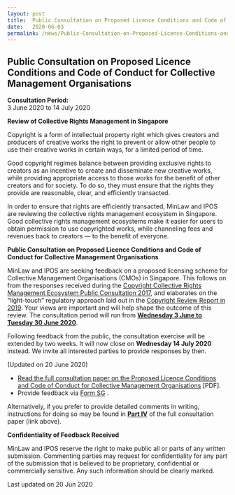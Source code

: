 ```yaml
---
layout: post
title:  Public Consultation on Proposed Licence Conditions and Code of Conduct for Collective Management Organisations
date:   2020-06-03
permalink: /news/Public-Consultation-on-Proposed-Licence-Conditions-and-Code-of-Conduct-for-Collective-Management-Organisations
---
```


**Public Consultation on Proposed Licence Conditions and Code of Conduct for Collective Management Organisations**
---

**Consultation Period:**  
3 June 2020 to 14 July 2020

**Review of Collective Rights Management in Singapore**

Copyright is a form of intellectual property right which gives creators and producers of creative works the right to prevent or allow other people to use their creative works in certain ways, for a limited period of time.

Good copyright regimes balance between providing exclusive rights to creators as an incentive to create and disseminate new creative works, while providing appropriate access to those works for the benefit of other creators and for society. To do so, they must ensure that the rights they provide are reasonable, clear, and efficiently transacted.

In order to ensure that rights are efficiently transacted, MinLaw and IPOS are reviewing the collective rights management ecosystem in Singapore. Good collective rights management ecosystems make it easier for users to obtain permission to use copyrighted works, while channeling fees and revenues back to creators — to the benefit of everyone.

**Public Consultation on Proposed Licence Conditions and Code of Conduct for Collective Management Organisations**

MinLaw and IPOS are seeking feedback on a proposed licensing scheme for Collective Management Organisations (CMOs) in Singapore. This follows on from the responses received during the [Copyright Collective Rights Management Ecosystem Public Consultation 2017](/files/Copyright-Review-CMO-Consultation-Paper.pdf), and elaborates on the “light-touch” regulatory approach laid out in the [Copyright Review Report in 2019](https://www.mlaw.gov.sg/files/news/press-releases/2019/01/Annex%20A%20-%20Copyright%20Review%20Report%2016%20Jan%202019.pdf). Your views are important and will help shape the outcome of this review. The consultation period will run from **<u>Wednesday 3 June to Tuesday 30 June 2020</u>**.

Following feedback from the public, the consultation exercise will be extended by two weeks. It will now close on **Wednesday 14 July 2020** instead. We invite all interested parties to provide responses by then.

(Updated on 20 June 2020)

-	[Read the full consultation paper on the Proposed Licence Conditions and Code of Conduct for Collective Management Organisations](/files/news/public-consultations/2020/02/CMO_Consultation_Paper_.pdf) [PDF].
-	Provide feedback via [Form SG](https://form.gov.sg/5ed0c8e2e14a9b0011b0ad2c) .

Alternatively, if you prefer to provide detailed comments in writing, instructions for doing so may be found in **<u>Part IV</u>** of the full consultation paper (link above).

**Confidentiality of Feedback Received**
 
MinLaw and IPOS reserve the right to make public all or parts of any written submission. Commenting parties may request for confidentiality for any part of the submission that is believed to be proprietary, confidential or commercially sensitive. Any such information should be clearly marked. 

<p class="right-side-updated">Last updated on 20 Jun 2020</p> 
